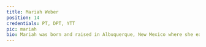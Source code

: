 ```yaml
---
title: Mariah Weber
position: 14
credentials: PT, DPT, YTT
pic: mariah
bio: Mariah was born and raised in Albuquerque, New Mexico where she earned her bachelors at the University of New Mexico. In 2015 she moved to San Diego and completed her Doctorate of Physical Therapy at San Diego State University. Mariah has always lived an active lifestyle with a history of playing soccer, track, and tennis. She now enjoys hiking, running, and doing yoga. 
---
```

